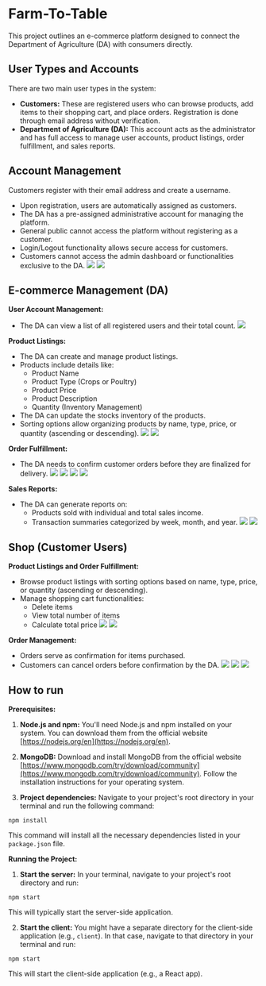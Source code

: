 # Farm-To-Table

This project outlines an e-commerce platform designed to connect the Department of Agriculture (DA) with consumers directly.

## User Types and Accounts

There are two main user types in the system:

-   **Customers:** These are registered users who can browse products, add items to their shopping cart, and place orders. Registration is done through email address without verification.
-   **Department of Agriculture (DA):** This account acts as the administrator and has full access to manage user accounts, product listings, order fulfillment, and sales reports.

## Account Management

Customers register with their email address and create a username.
-   Upon registration, users are automatically assigned as customers.
-   The DA has a pre-assigned administrative account for managing the platform.
-   General public cannot access the platform without registering as a customer.
-   Login/Logout functionality allows secure access for customers.
-   Customers cannot access the admin dashboard or functionalities exclusive to the DA.
![](https://lh3.googleusercontent.com/pw/AP1GczMMZlvuv9T4M2C4TFxnisDRgRfjEd4_pRP1lHuIxfJeCt9aCsu3Ja84nuHDmwefKSgk8cv9ZTbFtImRp22RQ6ZCPZI1vkjpyEtubTNQPbQxLSpvC27voKc4sWiUBA_mjua88ejuRI8TZPq4K4t0NZ7r=w1064-h555-s-no-gm?authuser=0)
![](https://lh3.googleusercontent.com/pw/AP1GczOGJ32JbzurJ5kLt_BfGrr-mAvLvn6aXeYN-oUhKVGjmOJIHTaMZRKrEltLdyTRnNnBoeBxl3xJjSRZajPbl9D6lBEeVf078FnaE3g2g4OvdD9Wc51xPqAnDgtEmTBwne9jzwWipxsuKfeNO8tq-A-o=w1064-h556-s-no-gm?authuser=0)

## E-commerce Management (DA)

**User Account Management:**

-   The DA can view a list of all registered users and their total count.
![](https://lh3.googleusercontent.com/pw/AP1GczO-YRD7_xdckgKIarC-5c77NoOOvHxVpABxiRvoqlexB6crw6EwXeYyiJzTTZsqSyU3n8t5QM1bvy0cnjXR3bHi8KOPtNIGo-QCe9kpUyt5RkxIVdFvLHxoODNfJmKDFy2KyAewr71nfLEiEu1X2Qzj=w1064-h555-s-no-gm?authuser=0)

**Product Listings:**

-   The DA can create and manage product listings.
-   Products include details like:
    -   Product Name
    -   Product Type (Crops or Poultry)
    -   Product Price
    -   Product Description
    -   Quantity (Inventory Management)
-   The DA can update the stocks inventory of the products.
-   Sorting options allow organizing products by name, type, price, or quantity (ascending or descending).
![](https://lh3.googleusercontent.com/pw/AP1GczN-jXgrUdwQobHa3iyKYDWaP-nhlmqsr1m62CEkwx6ZaiJK649Y67nO_P4BVzIz7zYBCrIL6XJmwz-S0gxHA2LKjdSJgD6eFw49YXOKkPpn1eFUXqHLcp8T3CXTkNVGVDK9K5LMKeqLRHUQlUaMBrY3=w1064-h555-s-no-gm?authuser=0)
![](https://lh3.googleusercontent.com/pw/AP1GczPKw8iF1zy3-6PCvr90SZAujf0fszi5sFH-bH1Wp4ORm4D0XfsapSUteZJyWE8MuuZjPtED48R6pzodMa4xAY5CSx5TvgXhcfeM8k3PZrh0wi75Nr_y9TfGmtOIgJAA4Q3XlqKbEAuMiP-8YEwTl1CU=w1064-h555-s-no-gm?authuser=0)

**Order Fulfillment:**

-   The DA needs to confirm customer orders before they are finalized for delivery. 
![](https://lh3.googleusercontent.com/pw/AP1GczNOyO6tkasRWrXN-Z8DzYHT7ojF4t8LvrmKrwcbSNwx694lbkAtb_7J9Ti8IvpuFPW_Mu_KFCrwfFc6-jK1EiBgnWEwk-4F9cnB3qS_yMhnG41e_VaDevAaaPRTQe82AKQTO9qGLJqdN40j2ymeEPZy=w1064-h556-s-no-gm?authuser=0)
![](https://lh3.googleusercontent.com/pw/AP1GczOQm2rwsXNgm6FJOdlTy2xTUBNQXjFmx-Vbn3LRCKRHADrt_nMaLnSo00feVi1KqdSR3eT1OT1ENKOpIRRHSwi3tRDpa6YAME-hkTpl2qhRcVrZyChbmXsO2s5GZ8hto1TVZ2NS8ZJY7HhO7hF3_fTn=w1064-h554-s-no-gm?authuser=0)
![](https://lh3.googleusercontent.com/pw/AP1GczNMcDAb8dbuSENkoQ4wW_3B_bikwZ-hLY3L3_UQd7E52HIl_g3VvKs7mqfcH8vPN24zxPz1ZHlnwcQNEYbAhVt2COtq8_tAUDMd53mHCIyh5m1L4rYi00JV_MaUxEeJQa9n-8jbtv7OHX-C89FcP4YC=w1064-h553-s-no-gm?authuser=0)
![](https://lh3.googleusercontent.com/pw/AP1GczNpizoxH-SzXD6SknQzy-gPnDTBZC5fTz9BBS99-VTBCeAVjJMRFZWamtSU8t9YrBLC8glkGOVy0PbtQOMkuYshx2Me4BdArhhH59jh5JwJq_bvqTPA4ScnTADIVdLFe2m0LVohnQ8VxFyZrvBKf_5M=w1064-h556-s-no-gm?authuser=0)

**Sales Reports:**

-   The DA can generate reports on:
    -   Products sold with individual and total sales income.
    -   Transaction summaries categorized by week, month, and year.
![](https://lh3.googleusercontent.com/pw/AP1GczP8g4LJ3eOSFEYnl-_TQO1NedzlXdXc6J9I08fU9LE6Sl_m4hdX1RAPc8QBnyXKE5GUihoaFkWlhUk4Pj-rF8AzFDt9mJvnHHRpNk-t3QXE-vM-T74d057OeJ95kJLQDNlCwh3h9MA5YhoJv24VZVjz=w1064-h555-s-no-gm?authuser=0)
![](https://lh3.googleusercontent.com/pw/AP1GczMOl44QPEcDM17lin9pBOM1X5odhUy9jLP2hwKiAMVflPNvw5345eSOVQA2JYOGoSDzaxxYKLAMd8O2vmuZ6VfkJUKglLJZxcSGAjJnTBF9VHMNa25vPOyh7QebeydFqF3gGVYCFr8Mx5um8wFH7Uj5=w1064-h555-s-no-gm?authuser=0)

## Shop (Customer Users)

**Product Listings and Order Fulfillment:**

-   Browse product listings with sorting options based on name, type, price, or quantity (ascending or descending).
-   Manage shopping cart functionalities:
    -   Delete items
    -   View total number of items
    -   Calculate total price
![](https://lh3.googleusercontent.com/pw/AP1GczPg1EaanzGp5U43kqkA42roP4yBiixkvPjMYLbg5ZqxJNFE7ZQmVgCbrcU1bGXMQO26fCdLU-r4j3o1vFeexPVr0Hu5mrvRFGliVQP6q8aQXICLu7G-rhE2ZLMP0KMm-7tb5j8WXOBK6prGhujLM1eL=w1064-h556-s-no-gm?authuser=0)
![](https://lh3.googleusercontent.com/pw/AP1GczO95PEFfMrXpcsDSSwotMKjX4ifPglxe7BGEsn46UHnDNHwLufslFoMv4srh2g0-1KDeXICP_BNUjhVtuR8l7w1mBHc8e-Cdddf08Iq-5Aql-qa8_u2NbsXrDTaKibhmOclBbJ3tnO4sROg9k-gc8jj=w1064-h555-s-no-gm?authuser=0)

**Order Management:**

-   Orders serve as confirmation for items purchased.
-   Customers can cancel orders before confirmation by the DA.
![](https://lh3.googleusercontent.com/pw/AP1GczOHmtEgM10HcHj0Z7yO54q1SY9mAm17z5A3QzA-kSL4WqCq6xhK_7-bv6vRxZ_tNqyhnCfXNA1MCaxlPTk2J_bC1hUBNMEEQHC6h3yoRFbtr8E6VA8D3F1DPLh6_bAGwCGYV68LqpOKNHuzrrcC0CpZ=w1064-h554-s-no-gm?authuser=0)
![](https://lh3.googleusercontent.com/pw/AP1GczPlkZZxFdS9P34Y2Z20PsVWmwcpQ5Uu4MH1ywXRXIbIkLLdyTRfC251wwWZ6s_K69qsx-AdeW79-lLFKprPG-IjHhiLTFVTkbboJQs4yn8gi4piN0bOCYMWfJ6dxJp_i8zK8KNB7qK2uOWfnTeybF06=w1064-h555-s-no-gm?authuser=0)
![](https://lh3.googleusercontent.com/pw/AP1GczOaiVox1b7KgIvbfJVjZpU1HP82AeNfynGcB0jWgcrpuumB52K4vYv8yIUQ3XtJADHkWDyYvNGZClDSPPO3_y-G496ESKTCdqGNRArrSN4_S9t2ydCvfDpxgSOBfLWb_rQOjbcwjkRC7jXhzL32tquJ=w1064-h553-s-no-gm?authuser=0)

## How to run

**Prerequisites:**

1.  **Node.js and npm:** You'll need Node.js and npm installed on your system. You can download them from the official website [https://nodejs.org/en](https://nodejs.org/en).

2. **MongoDB:** Download and install MongoDB from the official website [https://www.mongodb.com/try/download/community](https://www.mongodb.com/try/download/community). Follow the installation instructions for your operating system.
    
3.  **Project dependencies:** Navigate to your project's root directory in your terminal and run the following command:
```
npm install
```

This command will install all the necessary dependencies listed in your `package.json` file.

**Running the Project:**

1.  **Start the server:** In your terminal, navigate to your project's root directory and run:
```
npm start
```

This will typically start the server-side application.

2.  **Start the client:** You might have a separate directory for the client-side application (e.g.,  `client`). In that case, navigate to that directory in your terminal and run:
```
npm start
```
This will start the client-side application (e.g., a React app).